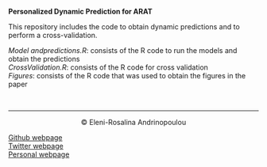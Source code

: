 **Personalized Dynamic Prediction for ARAT**

This repository includes the code to obtain dynamic predictions and to perform a cross-validation.

*Model andpredictions.R*: consists of the R code to run the models and obtain the predictions <br>
*CrossValidation.R*: consists of the R code for cross validation <br>
*Figures*: consists of the R code that was used to obtain the figures in the paper <br>

&nbsp;
<hr>
<p style="text-align: center;">&copy; Eleni-Rosalina Andrinopoulou </p>



[Github webpage](https://github.com/erandrinopoulou/) <br>
[Twitter webpage](https://twitter.com/ERandrinopoulou/) <br>
[Personal webpage](https://www.erandrinopoulou.com/)  <br>

&nbsp;

